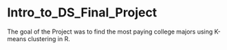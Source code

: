 # Intro_to_DS_Final_Project
The goal of the Project was to find the most paying college majors using K-means clustering in R.
